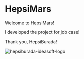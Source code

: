 # HepsiMars

Welcome to HepsiMars!

I developed the project for job case!

Thank you, HepsiBurada!

![hepsiburada-ideasoft-logo](https://user-images.githubusercontent.com/48931056/147590096-19089ef1-268b-4b30-95b8-a7fce05351aa.png)
